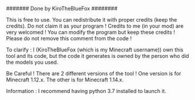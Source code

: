 ####### Done by KiroTheBlueFox ########

This is free to use.
You can redistribute it with proper credits (keep the credits).
Do not claim it as your program !
Credits to me (in your mod) are very welcomed !
You can modify the program but keep these credits !
Please do not remove this comment from the code !

To clarify :
I (KiroTheBlueFox (which is my Minecraft username)) own this tool and its code, but the code it generates is owned by the person who did the models you used.

Be Careful !
There are 2 different versions of the tool !
One version is for Minecraft 1.12.x.
The other is for Minecraft 1.14.x.

Information : I recommend having python 3.7 installed to launch it.

